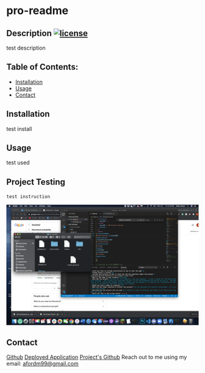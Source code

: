 
# pro-readme
## Description [![license](https://img.shields.io/badge/license-MIT-red.svg)](https://en.wikipedia.org/wiki/MIT_License)
test description
## Table of Contents:
* [Installation](#Installation) 
* [Usage](#usage) 
* [Contact](#contact)
    
## Installation
test install
## Usage
test used
## Project Testing
    test instruction
![](./test.png)
## Contact
[Github](https://github.com/XXLZopes)
[Deployed Application](https://github.com/XXLZopes/pro-readme)
[Project's Github](https://github.com/XXLZopes/pro-readme)
Reach out to me using my email: afordm99@gmail.com
